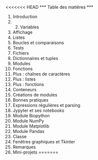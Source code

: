 <<<<<<< HEAD
*** Table des matières ***

1) Introduction
2) 2) Variables
3) Affichage
4) Listes
5) Boucles et comparaisons
6) Tests
7) Fichiers
8) Dictionnaires et tuples
9) Modules
10) Fonctions
11) Plus : chaînes de caractères
12) Plus : listes
13) Plus : fonctions
14) Conteneurs
15) Créations de modules
16) Bonnes pratiques
17) Expressions régulières et parsing
18) Jypyter et ses notebooks
19) Module Biopython
20) Module NumPy
21) Module Matplotlib
22) Module Pandas
23) Classe
24) Fenêtres graphiques et Tkinter
25) Remarques
26) Mini-projets
=======
